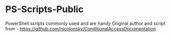 # PS-Scripts-Public
PowerShell scripts commonly used and are handy
Original author and script from - https://github.com/nicolonsky/ConditionalAccessDocumentation 
